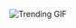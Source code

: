 ![Trending GIF](https://media1.giphy.com/media/2jMtpIi8mhE8ctiMtK/giphy.gif?cid=8bb21772rw8lxuz6vhr3th8rhtd2pr8nr9b6sys3ohj3kly1&ep=v1_gifs_search&rid=giphy.gif&ct=g)
